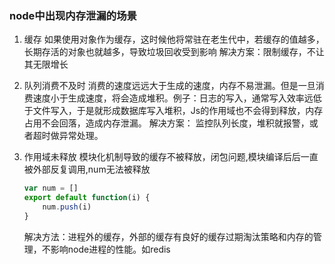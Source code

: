 ### node中出现内存泄漏的场景
1. 缓存
    如果使用对象作为缓存，这时候他将常驻在老生代中，若缓存的值越多，长期存活的对象也就越多，导致垃圾回收受到影响
    解决方案：限制缓存，不让其无限增长
2. 队列消费不及时
    消费的速度远远大于生成的速度，内存不易泄漏。但是一旦消费速度小于生成速度，将会造成堆积。例子：日志的写入，通常写入效率远低于文件写入，于是就形成数据库写入堆积，Js的作用域也不会得到释放，内存占用不会回落，造成内存泄漏。
    解决方案：
        监控队列长度，堆积就报警，或者超时做异常处理。

3. 作用域未释放
    模块化机制导致的缓存不被释放，闭包问题,模块编译后后一直被外部反复调用,num无法被释放
    ```js
    var num = []
    export default function(i) {
        num.push(i)
    }
    ```
    解决方法：进程外的缓存，外部的缓存有良好的缓存过期淘汰策略和内存的管理，不影响node进程的性能。如redis
